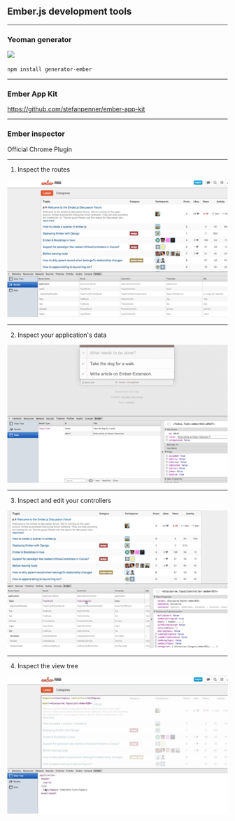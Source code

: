## Ember.js development tools

---

### Yeoman generator

<img src="http://yeoman.io/assets/img/yeoman-logo.png" height="200"/>

```sh
npm install generator-ember
```

---

### Ember App Kit

https://github.com/stefanpenner/ember-app-kit

---

### Ember inspector

Official Chrome Plugin

---

1) Inspect the routes

<img src="assets/ember-inspector-1.webp"/>

---

2) Inspect your application's data

<img src="assets/ember-inspector-2.webp"/>


---

3) Inspect and edit your controllers

<img src="assets/ember-inspector-4.webp"/>

---

4) Inspect the view tree

<img src="assets/ember-inspector-5.webp"/>


